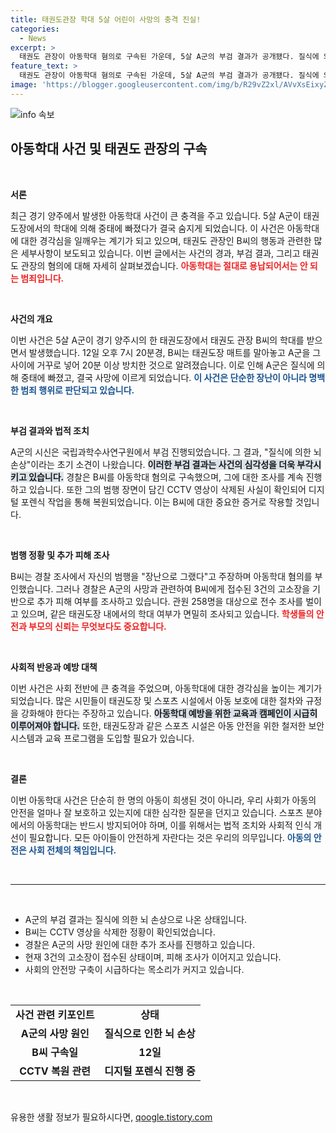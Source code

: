 ```yaml
---
title: 태권도관장 학대 5살 어린이 사망의 충격 진실!
categories:
  - News
excerpt: >
  태권도 관장이 아동학대 혐의로 구속된 가운데, 5살 A군의 부검 결과가 공개됐다. 질식에 의한 뇌 손상이 확인된 뒤, 경찰은 CCTV 복원 작업을 통해 사건의 진실을 파헤치고 있다. 과연 관장의 진정한 범행 동기는 무엇일까?
feature_text: >
  태권도 관장이 아동학대 혐의로 구속된 가운데, 5살 A군의 부검 결과가 공개됐다. 질식에 의한 뇌 손상이 확인된 뒤, 경찰은 CCTV 복원 작업을 통해 사건의 진실을 파헤치고 있다. 과연 관장의 진정한 범행 동기는 무엇일까?
image: 'https://blogger.googleusercontent.com/img/b/R29vZ2xl/AVvXsEixyZcFfHzMRdzZMjFBmAUKJYCLCGyLL1o632UiGVXcaFdKo_bkvkuCioo0uUKlGfBVcT3P84aROyZIXSBEx3Aw5nCQ3pTgDom1WDC4m8eifvWiAmWEEVb4x6G_l8C0QH225ldMjyaFvpxGEBGNO37VmDTDMHGhJPq73UglMfDca1-0aw/s1600/blogspot.png'
---
```


<p><img src="https://blogger.googleusercontent.com/img/b/R29vZ2xl/AVvXsEixyZcFfHzMRdzZMjFBmAUKJYCLCGyLL1o632UiGVXcaFdKo_bkvkuCioo0uUKlGfBVcT3P84aROyZIXSBEx3Aw5nCQ3pTgDom1WDC4m8eifvWiAmWEEVb4x6G_l8C0QH225ldMjyaFvpxGEBGNO37VmDTDMHGhJPq73UglMfDca1-0aw/s1600/blogspot.png" alt="info 속보" /></p>

<h2 data-ke-size="size26">아동학대 사건 및 태권도 관장의 구속</h2>

<p data-ke-size="size16">&nbsp;</p>

<p><strong>서론</strong></p>

<p>최근 경기 양주에서 발생한 아동학대 사건이 큰 충격을 주고 있습니다. 5살 A군이 태권도장에서의 학대에 의해 중태에 빠졌다가 결국 숨지게 되었습니다. 이 사건은 아동학대에 대한 경각심을 일깨우는 계기가 되고 있으며, 태권도 관장인 B씨의 행동과 관련한 많은 세부사항이 보도되고 있습니다. 이번 글에서는 사건의 경과, 부검 결과, 그리고 태권도 관장의 혐의에 대해 자세히 살펴보겠습니다. <b><span style="color: #ee2323;">아동학대는 절대로 용납되어서는 안 되는 범죄입니다.</span></b></p>

<p data-ke-size="size16">&nbsp;</p>

<p><strong>사건의 개요</strong></p>

<p>이번 사건은 5살 A군이 경기 양주시의 한 태권도장에서 태권도 관장 B씨의 학대를 받으면서 발생했습니다. 12일 오후 7시 20분경, B씨는 태권도장 매트를 말아놓고 A군을 그 사이에 거꾸로 넣어 20분 이상 방치한 것으로 알려졌습니다. 이로 인해 A군은 질식에 의해 중태에 빠졌고, 결국 사망에 이르게 되었습니다. <b><span style="color: #1a5490;">이 사건은 단순한 장난이 아니라 명백한 범죄 행위로 판단되고 있습니다.</span></b></p>

<p data-ke-size="size16">&nbsp;</p>

<p><strong>부검 결과와 법적 조치</strong></p>

<p>A군의 시신은 국립과학수사연구원에서 부검 진행되었습니다. 그 결과, "질식에 의한 뇌 손상"이라는 초기 소견이 나왔습니다. <b><span style="background-color: #21538527;">이러한 부검 결과는 사건의 심각성을 더욱 부각시키고 있습니다.</span></b> 경찰은 B씨를 아동학대 혐의로 구속했으며, 그에 대한 조사를 계속 진행하고 있습니다. 또한 그의 범행 장면이 담긴 CCTV 영상이 삭제된 사실이 확인되어 디지털 포렌식 작업을 통해 복원되었습니다. 이는 B씨에 대한 중요한 증거로 작용할 것입니다.</p>

<p data-ke-size="size16">&nbsp;</p>

<p><strong>범행 정황 및 추가 피해 조사</strong></p>

<p>B씨는 경찰 조사에서 자신의 범행을 "장난으로 그랬다"고 주장하며 아동학대 혐의를 부인했습니다. 그러나 경찰은 A군의 사망과 관련하여 B씨에게 접수된 3건의 고소장을 기반으로 추가 피해 여부를 조사하고 있습니다. 관원 258명을 대상으로 전수 조사를 벌이고 있으며, 같은 태권도장 내에서의 학대 여부가 면밀히 조사되고 있습니다. <b><span style="color: #ee2323;">학생들의 안전과 부모의 신뢰는 무엇보다도 중요합니다.</span></b></p>

<p data-ke-size="size16">&nbsp;</p>

<p><strong>사회적 반응과 예방 대책</strong></p>

<p>이번 사건은 사회 전반에 큰 충격을 주었으며, 아동학대에 대한 경각심을 높이는 계기가 되었습니다. 많은 시민들이 태권도장 및 스포츠 시설에서 아동 보호에 대한 절차와 규정을 강화해야 한다는 주장하고 있습니다. <b><span style="background-color: #21538527;">아동학대 예방을 위한 교육과 캠페인이 시급히 이루어져야 합니다.</span></b> 또한, 태권도장과 같은 스포츠 시설은 아동 안전을 위한 철저한 보안 시스템과 교육 프로그램을 도입할 필요가 있습니다.</p>

<p data-ke-size="size16">&nbsp;</p>

<p><strong>결론</strong></p>

<p>이번 아동학대 사건은 단순히 한 명의 아동이 희생된 것이 아니라, 우리 사회가 아동의 안전을 얼마나 잘 보호하고 있는지에 대한 심각한 질문을 던지고 있습니다. 스포츠 분야에서의 아동학대는 반드시 방지되어야 하며, 이를 위해서는 법적 조치와 사회적 인식 개선이 필요합니다. 모든 아이들이 안전하게 자란다는 것은 우리의 의무입니다. <b><span style="color: #1a5490;">아동의 안전은 사회 전체의 책임입니다.</span></b></p>

<p data-ke-size="size16">&nbsp;</p>

<hr>

<p data-ke-size="size16">&nbsp;</p>

<ul>
    <li>A군의 부검 결과는 질식에 의한 뇌 손상으로 나온 상태입니다.</li>
    <li>B씨는 CCTV 영상을 삭제한 정황이 확인되었습니다.</li>
    <li>경찰은 A군의 사망 원인에 대한 추가 조사를 진행하고 있습니다.</li>
    <li>현재 3건의 고소장이 접수된 상태이며, 피해 조사가 이어지고 있습니다.</li>
    <li>사회의 안전망 구축이 시급하다는 목소리가 커지고 있습니다.</li>
</ul>

<p data-ke-size="size16">&nbsp;</p> 

<table style="width: 100%;">
    <tr>
        <td style="text-align: center; height: 17px;"><b>사건 관련 키포인트</b></td>
        <td style="text-align: center; height: 17px;"><b>상태</b></td>
    </tr>
    <tr>
        <td style="text-align: center; height: 17px;"><b>A군의 사망 원인</b></td>
        <td style="text-align: center; height: 17px;"><b>질식으로 인한 뇌 손상</b></td>
    </tr>
    <tr>
        <td style="text-align: center; height: 17px;"><b>B씨 구속일</b></td>
        <td style="text-align: center; height: 17px;"><b>12일</b></td>
    </tr>
    <tr>
        <td style="text-align: center; height: 17px;"><b>CCTV 복원 관련</b></td>
        <td style="text-align: center; height: 17px;"><b>디지털 포렌식 진행 중</b></td>
    </tr>
</table>

<p data-ke-size="size16">&nbsp;</p>
유용한 생활 정보가 필요하시다면, <a href="https://qoogle.tistory.com" rel="dofollow">qoogle.tistory.com</a>


